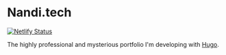 # Nandi.tech

[![Netlify Status](https://api.netlify.com/api/v1/badges/26154eda-e767-4f26-bf00-1ffdffcd04dd/deploy-status)](https://app.netlify.com/sites/nandi-tech/deploys)

The highly professional and mysterious portfolio I'm developing with [Hugo](https://gohugo.io).
